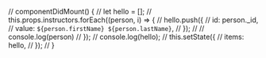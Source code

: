   // componentDidMount() {
  //   let hello = [];
  //   this.props.instructors.forEach((person, i) => {
  //     hello.push({
  //       id: person._id,
  //       value: `${person.firstName} ${person.lastName}`,
  //     });
  //     // console.log(person)
  //   });
  //   console.log(hello);
  //   this.setState({
  //     items: hello,
  //   });
  // }
